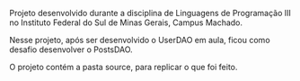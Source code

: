 Projeto desenvolvido durante a disciplina de Linguagens de Programação III no Instituto Federal do Sul de Minas Gerais, Campus Machado.

Nesse projeto, após ser desenvolvido o UserDAO em aula, ficou como desafio desenvolver o PostsDAO.

O projeto contém a pasta source, para replicar o que foi feito.
